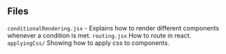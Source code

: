 ## Files
`conditionalRendering.jsx` - Explains how to render different components whenever a condition is met.
`routing.jsx` How to route in react.
`applyingCss/` Showing how to apply css to components.